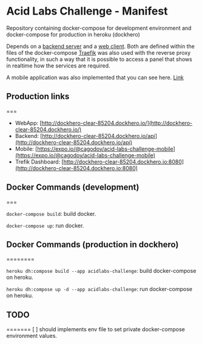 # Acid Labs Challenge - Manifest

Repository containing docker-compose for development environment and docker-compose for production in heroku (dockhero)

Depends on a [backend server](https://github.com/cagodoy/acid-labs-challenge-backend) and a [web client](https://github.com/cagodoy/acid-labs-challenge-webapp). Both are defined within the files of the docker-compose [Traefik](https://traefik.io/) was also used with the reverse proxy functionality, in such a way that it is possible to access a panel that shows in realtime how the services are required.

A mobile application was also implemented that you can see here. [Link](https://github.com/cagodoy/acid-labs-challenge-mobile)

## Production links
===
- WebApp: [http://dockhero-clear-85204.dockhero.io/](http://dockhero-clear-85204.dockhero.io/)
- Backend: [http://dockhero-clear-85204.dockhero.io/api](http://dockhero-clear-85204.dockhero.io/api)
- Mobile: [https://expo.io/@cagodoy/acid-labs-challenge-mobile](https://expo.io/@cagodoy/acid-labs-challenge-mobile)
- Trefik Dashboard: [http://dockhero-clear-85204.dockhero.io:8080](http://dockhero-clear-85204.dockhero.io:8080)

## Docker Commands (development)
===

`docker-compose build`: build docker.

`docker-compose up`: run docker.

## Docker Commands (production in dockhero)
========

`heroku dh:compose build --app acidlabs-challenge`: build docker-compose on heroku.

`heroku dh:compose up -d --app acidlabs-challenge`: run docker-compose on heroku.


## TODO
=======
[ ] should implements env file to set private docker-compose environment values.